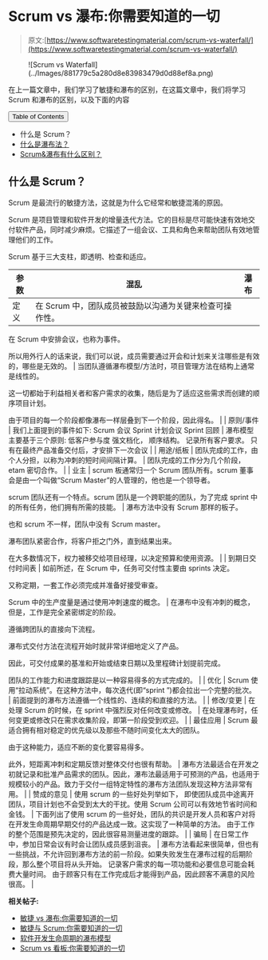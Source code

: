 # Scrum vs 瀑布:你需要知道的一切

> 原文:[https://www.softwaretestingmaterial.com/scrum-vs-waterfall/](https://www.softwaretestingmaterial.com/scrum-vs-waterfall/)

<figure class="aligncenter">![Scrum vs Waterfall](../Images/881779c5a280d8e83983479d0d88ef8a.png)</figure>

在上一篇文章中，我们学习了敏捷和瀑布的区别，在这篇文章中，我们将学习 Scrum 和瀑布的区别，以及下面的内容

<nav class="wp-block-kadence-tableofcontents kb-table-of-content-nav kb-table-of-content-id_2f7447-85 kb-toc-smooth-scroll kb-collapsible-toc kb-toc-toggle-hidden" role="navigation" aria-label="Table Of Contents" data-scroll-offset="40"><button class="kb-table-of-contents-title-btn kb-table-of-contents-toggle" aria-expanded="false" aria-label="Expand Table of Contents">Table of Contents</button>

*   什么是 Scrum？
*   [什么是瀑布法？](#h-what-is-waterfall-method)
*   [Scrum&瀑布有什么区别？](#h-what-is-the-difference-between-scrum-waterfall)

</nav>

## 什么是 Scrum？

Scrum 是最流行的敏捷方法，这就是为什么它经常和敏捷混淆的原因。

Scrum 是项目管理和软件开发的增量迭代方法。它的目标是尽可能快速有效地交付软件产品，同时减少麻烦。它描述了一组会议、工具和角色来帮助团队有效地管理他们的工作。

Scrum 基于三大支柱，即透明、检查和适应。

| 参数 | 混乱 | 瀑布 |
| --- | --- | --- |
| 定义 | 在 Scrum 中，团队成员被鼓励以沟通为关键来检查可操作性。

在 Scrum 中安排会议，也称为事件。

所以用外行人的话来说，我们可以说，成员需要通过开会和计划来关注哪些是有效的，哪些是无效的。 | 当团队遵循瀑布模型/方法时，项目管理方法在结构上通常是线性的。

这一切都始于利益相关者和客户需求的收集，随后是为了适应这些需求而创建的顺序项目计划。

由于项目的每一个阶段都像瀑布一样层叠到下一个阶段，因此得名。 |
| 原则/事件 | 我们上面提到的事件如下:
Scrum 会议
Sprint 计划会议
Sprint 回顾 | 瀑布模型主要基于三个原则:
低客户参与度
强文档化，
顺序结构。
记录所有客户要求。
只有在最终产品准备交付后，才安排下一次会议 |
| 用途/纸板 | 团队完成的工作，由个人分担，以称为冲刺的短时间间隔计算。 | 团队完成的工作分为几个阶段，etam 密切合作。 |
| 业主 | scrum 板通常归一个 Scrum 团队所有。scrum 董事会是由一个叫做“Scrum Master”的人管理的，他也是一个领导者。

scrum 团队还有一个特点。scrum 团队是一个跨职能的团队，为了完成 sprint 中的所有任务，他们拥有所需的技能。 | 瀑布方法中没有 Scrum 那样的板子。

也和 scrum 不一样，团队中没有 Scrum master。

瀑布团队紧密合作，将客户拒之门外，直到结果出来。

在大多数情况下，权力被移交给项目经理，以决定预算和使用资源。 |
| 到期日交付时间表 | 如前所述，在 Scrum 中，任务可交付性主要由 sprints 决定。

又称定期，一套工作必须完成并准备好接受审查。

Scrum 中的生产度量是通过使用冲刺速度的概念。 | 在瀑布中没有冲刺的概念，但是，工作是完全紧密绑定的阶段。

遵循跨团队的直接向下流程。

瀑布式交付方法在流程开始时就非常详细地定义了产品。

因此，可交付成果的基准和开始或结束日期以及里程碑计划提前完成。

团队的工作能力和进度跟踪是以一种容易得多的方式完成的。 |
| 优化 | Scrum 使用“拉动系统”。在这种方法中，每次迭代(即“sprint ”)都会拉出一个完整的批次。 | 前面提到的瀑布方法遵循一个线性的、连续的和直接的方法。 |
| 修改/变更 | 在处理 Scrum 的时候，在 sprint 中强烈反对任何改变或修改。 | 在处理瀑布时，任何变更或修改只在需求收集阶段，即第一阶段受到欢迎。 |
| 最佳应用 | Scrum 最适合拥有相对稳定的优先级以及那些不随时间变化太大的团队。

由于这种能力，适应不断的变化要容易得多。

此外，短距离冲刺和定期反馈对整体交付也很有帮助。 | 瀑布方法最适合在开发之初就记录和批准产品需求的团队。因此，瀑布法最适用于可预测的产品，也适用于规模较小的产品。致力于交付一组特定特性的瀑布方法团队发现这种方法非常有用。 |
| 赞成的意见 | 使用 scrum 的一些好处列举如下，
即使团队成员中途离开团队，项目计划也不会受到太大的干扰。使用 Scrum 公司可以有效地节省时间和金钱。 | 下面列出了使用 scrum 的一些好处，团队的共识是开发人员和客户对将在开发生命周期早期交付的产品达成一致。这实现了一种简单的方法。
由于工作的整个范围是预先决定的，因此很容易测量进度的跟踪。 |
| 骗局 | 在日常工作中，参加日常会议有时会让团队成员感到沮丧。 | 瀑布方法看起来很简单，但也有一些挑战，不允许回到瀑布方法的前一阶段。如果失败发生在瀑布过程的后期阶段，那么整个项目将从头开始。
记录客户需求的每一项功能和必要信息可能会耗费大量时间。
由于顾客只有在工作完成后才能得到产品，因此顾客不满意的风险很高。 |

**相关帖子:**

*   [敏捷 vs 瀑布:你需要知道的一切](https://www.softwaretestingmaterial.com/agile-vs-waterfall/)
*   [敏捷与 Scrum:你需要知道的一切](https://www.softwaretestingmaterial.com/agile-vs-scrum/)
*   [软件开发生命周期的瀑布模型](https://www.softwaretestingmaterial.com/waterfall-model-in-sdlc/)
*   [Scrum vs 看板:你需要知道的一切](https://www.softwaretestingmaterial.com/scrum-vs-kanban/)